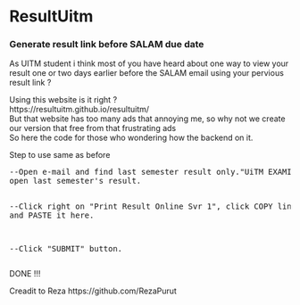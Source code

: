 # ResultUitm
<h3>Generate result link before SALAM due date </h3>
<p>
As UITM student i think most of you have heard about one way to view your result one or two days earlier before the
SALAM email using your pervious result link ?
<p>
Using this website is it right ?
<br>
https://resultuitm.github.io/resultuitm/
<br>
But that website has too many ads that annoying me, so why not we create our version that free from that frustrating ads
<br>
So here the code for those who wondering how the backend on it.
<p> Step to use same as before 
<pre>
--Open e-mail and find last semester result only."UiTM EXAMINATION RESULT FOR SEMESTER" In other word,
open last semester's result.

--Click right on "Print Result Online Svr 1", click COPY link address and PASTE it here.

--Click "SUBMIT" button.
</pre>
<p>
DONE !!!
<p>
Creadit to Reza https://github.com/RezaPurut
